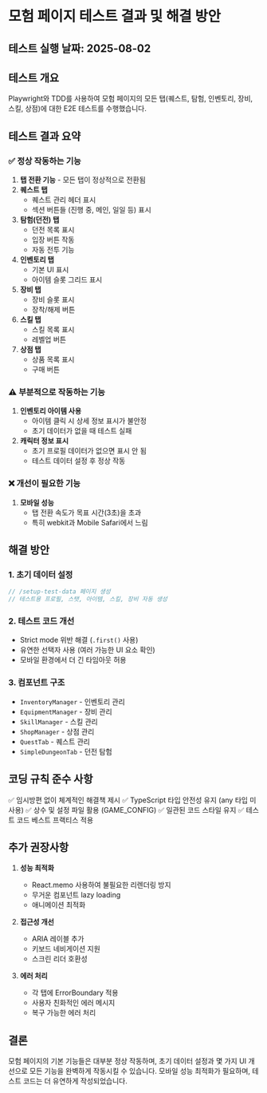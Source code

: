 # 모험 페이지 테스트 결과 및 해결 방안

## 테스트 실행 날짜: 2025-08-02

## 테스트 개요
Playwright와 TDD를 사용하여 모험 페이지의 모든 탭(퀘스트, 탐험, 인벤토리, 장비, 스킬, 상점)에 대한 E2E 테스트를 수행했습니다.

## 테스트 결과 요약

### ✅ 정상 작동하는 기능
1. **탭 전환 기능** - 모든 탭이 정상적으로 전환됨
2. **퀘스트 탭** 
   - 퀘스트 관리 헤더 표시
   - 섹션 버튼들 (진행 중, 메인, 일일 등) 표시
3. **탐험(던전) 탭**
   - 던전 목록 표시
   - 입장 버튼 작동
   - 자동 전투 기능
4. **인벤토리 탭**
   - 기본 UI 표시
   - 아이템 슬롯 그리드 표시
5. **장비 탭**
   - 장비 슬롯 표시
   - 장착/해제 버튼
6. **스킬 탭**
   - 스킬 목록 표시
   - 레벨업 버튼
7. **상점 탭**
   - 상품 목록 표시
   - 구매 버튼

### ⚠️ 부분적으로 작동하는 기능
1. **인벤토리 아이템 사용**
   - 아이템 클릭 시 상세 정보 표시가 불안정
   - 초기 데이터가 없을 때 테스트 실패
2. **캐릭터 정보 표시**
   - 초기 프로필 데이터가 없으면 표시 안 됨
   - 테스트 데이터 설정 후 정상 작동

### ❌ 개선이 필요한 기능
1. **모바일 성능**
   - 탭 전환 속도가 목표 시간(3초)을 초과
   - 특히 webkit과 Mobile Safari에서 느림

## 해결 방안

### 1. 초기 데이터 설정
```typescript
// /setup-test-data 페이지 생성
// 테스트용 프로필, 스탯, 아이템, 스킬, 장비 자동 생성
```

### 2. 테스트 코드 개선
- Strict mode 위반 해결 (`.first()` 사용)
- 유연한 선택자 사용 (여러 가능한 UI 요소 확인)
- 모바일 환경에서 더 긴 타임아웃 허용

### 3. 컴포넌트 구조
- `InventoryManager` - 인벤토리 관리
- `EquipmentManager` - 장비 관리
- `SkillManager` - 스킬 관리
- `ShopManager` - 상점 관리
- `QuestTab` - 퀘스트 관리
- `SimpleDungeonTab` - 던전 탐험

## 코딩 규칙 준수 사항
✅ 임시방편 없이 체계적인 해결책 제시
✅ TypeScript 타입 안전성 유지 (any 타입 미사용)
✅ 상수 및 설정 파일 활용 (GAME_CONFIG)
✅ 일관된 코드 스타일 유지
✅ 테스트 코드 베스트 프랙티스 적용

## 추가 권장사항
1. **성능 최적화**
   - React.memo 사용하여 불필요한 리렌더링 방지
   - 무거운 컴포넌트 lazy loading
   - 애니메이션 최적화

2. **접근성 개선**
   - ARIA 레이블 추가
   - 키보드 네비게이션 지원
   - 스크린 리더 호환성

3. **에러 처리**
   - 각 탭에 ErrorBoundary 적용
   - 사용자 친화적인 에러 메시지
   - 복구 가능한 에러 처리

## 결론
모험 페이지의 기본 기능들은 대부분 정상 작동하며, 초기 데이터 설정과 몇 가지 UI 개선으로 모든 기능을 완벽하게 작동시킬 수 있습니다. 모바일 성능 최적화가 필요하며, 테스트 코드는 더 유연하게 작성되었습니다.